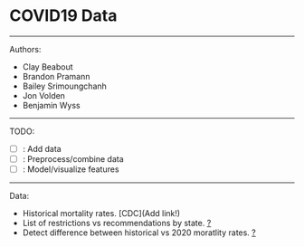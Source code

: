 # COVID19 Data

----

Authors:
- Clay Beabout
- Brandon Pramann
- Bailey Srimoungchanh
- Jon Volden
- Benjamin Wyss

----

TODO:
- [ ] : Add data
- [ ] : Preprocess/combine data
- [ ] : Model/visualize features

----

Data:
- Historical mortality rates. [CDC](Add link!)
- List of restrictions vs recommendations by state. [?](?)
- Detect difference between historical vs 2020 moratlity rates. [?](?)
